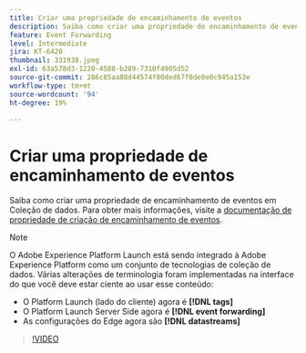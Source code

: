 ```yaml
---
title: Criar uma propriedade de encaminhamento de eventos
description: Saiba como criar uma propriedade de encaminhamento de eventos em Coleção de dados.
feature: Event Forwarding
level: Intermediate
jira: KT-6420
thumbnail: 331938.jpeg
exl-id: 63a578d3-1220-4588-b289-7310f4905d52
source-git-commit: 286c85aa88d44574f00ded67f0de8e0c945a153e
workflow-type: tm+mt
source-wordcount: '94'
ht-degree: 19%

---
```


# Criar uma propriedade de encaminhamento de eventos

Saiba como criar uma propriedade de encaminhamento de eventos em Coleção de dados. Para obter mais informações, visite a [documentação de propriedade de criação de encaminhamento de eventos](https://experienceleague.adobe.com/docs/experience-platform/tags/event-forwarding/getting-started.html#create-an-event-forwarding-property).

>[!NOTE]
>
>O Adobe Experience Platform Launch está sendo integrado à Adobe Experience Platform como um conjunto de tecnologias de coleção de dados. Várias alterações de terminologia foram implementadas na interface do que você deve estar ciente ao usar esse conteúdo:
>
> * O Platform Launch (lado do cliente) agora é **[!DNL tags]**
> * O Platform Launch Server Side agora é **[!DNL event forwarding]**
> * As configurações do Edge agora são **[!DNL datastreams]**

>[!VIDEO](https://video.tv.adobe.com/v/331938?learn=on&enablevpops)

